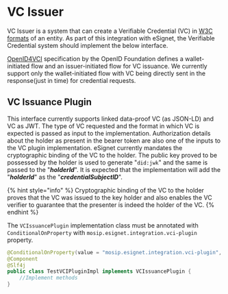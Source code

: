 # VC Issuer

VC Issuer is a system that can create a Verifiable Credential (VC) in [W3C formats](https://www.w3.org/TR/vc-data-model/) of an entity. As part of this integration with eSignet, the Verifiable Credential system should implement the below interface.

[OpenID4VCI](https://openid.github.io/OpenID4VCI/openid-4-verifiable-credential-issuance-wg-draft.html) specification by the OpenID Foundation defines a wallet-initiated flow and an issuer-initiated flow for VC issuance. We currently support only the wallet-initiated flow with VC being directly sent in the response(just in time) for credential requests.

## VC Issuance Plugin

This interface currently supports linked data-proof VC (as JSON-LD) and VC as JWT. The type of VC requested and the format in which VC is expected is passed as input to the implementation. Authorization details about the holder as present in the bearer token are also one of the inputs to the VC plugin implementation. eSignet currently mandates the cryptographic binding of the VC to the holder. The public key proved to be possessed by the holder is used to generate "`did:jwk`" and the same is passed to the "_**holderId**_". It is expected that the implementation will add the "_**holderId**_" as the "_**credentialSubjectID**_".

{% hint style="info" %}
Cryptographic binding of the VC to the holder proves that the VC was issued to the key holder and also enables the VC verifier to guarantee that the presenter is indeed the holder of the VC.
{% endhint %}

The `VCIssuancePlugin` implementation class must be annotated with `ConditionalOnProperty` with `mosip.esignet.integration.vci-plugin` property.

```java
@ConditionalOnProperty(value = "mosip.esignet.integration.vci-plugin", havingValue = "TestVCIPluginImpl")
@Component
@Slf4j
public class TestVCIPluginImpl implements VCIssuancePlugin {
	//Implement methods
}
```
